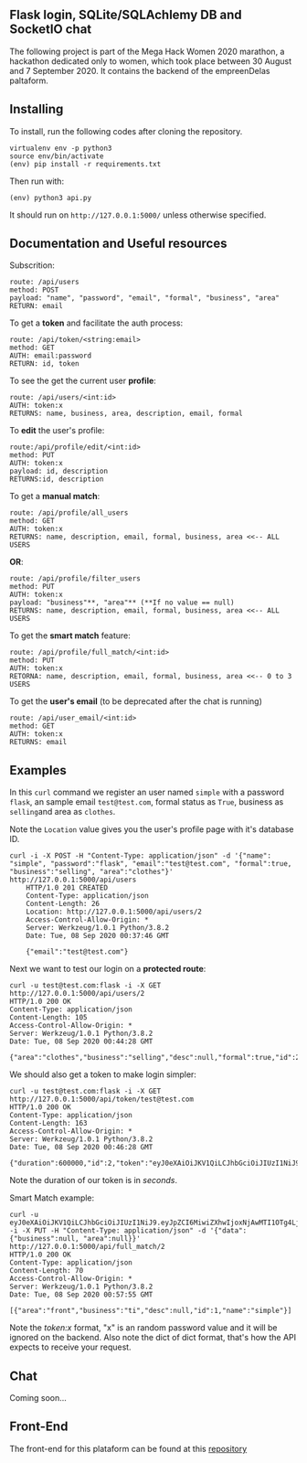 ## Flask login, SQLite/SQLAchlemy DB and SocketIO chat

The following project is part of the Mega Hack Women 2020 marathon, a hackathon dedicated only to women, which took place between 30 August and 7 September 2020. It contains the backend of the empreenDelas paltaform.

## Installing
To install, run the following codes after cloning the repository.

    virtualenv env -p python3
    source env/bin/activate
    (env) pip install -r requirements.txt
Then run with:

    (env) python3 api.py
It should run on `http://127.0.0.1:5000/` unless otherwise specified.

## Documentation and Useful resources

Subscrition:

    route: /api/users
    method: POST
    payload: "name", "password", "email", "formal", "business", "area"
    RETURN: email

To get a **token** and facilitate the auth process:

    route: /api/token/<string:email>
    method: GET
    AUTH: email:password
    RETURN: id, token
To see the get the current user **profile**:

    route: /api/users/<int:id>
    AUTH: token:x
    RETURNS: name, business, area, description, email, formal
To **edit** the user's profile:

    route:/api/profile/edit/<int:id>
    method: PUT
    AUTH: token:x
    payload: id, description
    RETURNS:id, description
To get a **manual match**:

    route: /api/profile/all_users
    method: GET
    AUTH: token:x
    RETURNS: name, description, email, formal, business, area <<-- ALL USERS
**OR**:

    route: /api/profile/filter_users
    method: PUT
    AUTH: token:x
    payload: "business"**, "area"** (**If no value == null)
    RETURNS: name, description, email, formal, business, area <<-- ALL USERS

To get the **smart match** feature:

    route: /api/profile/full_match/<int:id>
    method: PUT
    AUTH: token:x
    RETORNA: name, description, email, formal, business, area <<-- 0 to 3 USERS
To get the **user's email** (to be deprecated after the chat is running)

    route: /api/user_email/<int:id>
    method: GET
    AUTH: token:x
    RETURNS: email

## Examples
In this `curl` command we register an user named `simple` with a password `flask`, an sample email `test@test.com`, formal status as `True`, business as `selling`and area as `clothes`.

Note the `Location` value gives you the user's profile page with it's database ID. 
   

    curl -i -X POST -H "Content-Type: application/json" -d '{"name": "simple", "password":"flask", "email":"test@test.com", "formal":true, "business":"selling", "area":"clothes"}' http://127.0.0.1:5000/api/users
        HTTP/1.0 201 CREATED
        Content-Type: application/json
        Content-Length: 26
        Location: http://127.0.0.1:5000/api/users/2
        Access-Control-Allow-Origin: *
        Server: Werkzeug/1.0.1 Python/3.8.2
        Date: Tue, 08 Sep 2020 00:37:46 GMT
        
        {"email":"test@test.com"}
Next we want to test our login on a **protected route**:

    curl -u test@test.com:flask -i -X GET http://127.0.0.1:5000/api/users/2
    HTTP/1.0 200 OK
    Content-Type: application/json
    Content-Length: 105
    Access-Control-Allow-Origin: *
    Server: Werkzeug/1.0.1 Python/3.8.2
    Date: Tue, 08 Sep 2020 00:44:28 GMT
    
    {"area":"clothes","business":"selling","desc":null,"formal":true,"id":2,"name":"simple","schedule":null}

We should also get a token to make login simpler:

    curl -u test@test.com:flask -i -X GET http://127.0.0.1:5000/api/token/test@test.com
    HTTP/1.0 200 OK
    Content-Type: application/json
    Content-Length: 163
    Access-Control-Allow-Origin: *
    Server: Werkzeug/1.0.1 Python/3.8.2
    Date: Tue, 08 Sep 2020 00:46:28 GMT
    
    {"duration":600000,"id":2,"token":"eyJ0eXAiOiJKV1QiLCJhbGciOiJIUzI1NiJ9.eyJpZCI6MiwiZXhwIjoxNjAwMTI1OTg4LjYzNDEyMjh9.bUioStCRa1S7_oz7byVF7mnZXuvCE7K0yzu0xooyN3k"}
    
Note the duration of our token is in *seconds*.


Smart Match example:

    curl -u eyJ0eXAiOiJKV1QiLCJhbGciOiJIUzI1NiJ9.eyJpZCI6MiwiZXhwIjoxNjAwMTI1OTg4LjYzNDEyMjh9.bUioStCRa1S7_oz7byVF7mnZXuvCE7K0yzu0xooyN3k:x -i -X PUT -H "Content-Type: application/json" -d '{"data":{"business":null, "area":null}}' http://127.0.0.1:5000/api/full_match/2
    HTTP/1.0 200 OK
    Content-Type: application/json
    Content-Length: 70
    Access-Control-Allow-Origin: *
    Server: Werkzeug/1.0.1 Python/3.8.2
    Date: Tue, 08 Sep 2020 00:57:55 GMT
    
    [{"area":"front","business":"ti","desc":null,"id":1,"name":"simple"}]
Note the *token:x* format, "x" is an random password value and it will be ignored on the backend. Also note the dict of dict format, that's how the API expects to receive your request.

## Chat
Coming soon...

## Front-End
The front-end for this plataform can be found at this [repository](https://github.com/lzcee/mega-hack-women)
